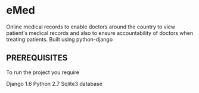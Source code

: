 # eMed
Online medical records to enable doctors around the country to view patient's medical records and also to ensure accountability of doctors when treating patients. Built using python-django

## PREREQUISITES

To run the project you require

Django 1.6
Python 2.7
Sqlite3 database
